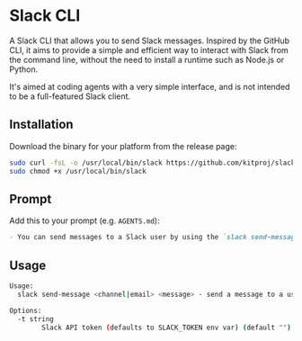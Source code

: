 # Slack CLI

A Slack CLI that allows you to send Slack messages. Inspired by the GitHub CLI, it aims to provide a simple and efficient way to interact with Slack from the command line, without the need to install a runtime such as Node.js or Python.

It's aimed at coding agents with a very simple interface, and is not intended to be a full-featured Slack client.

## Installation

Download the binary for your platform from the release page:

```bash
sudo curl -fsL -o /usr/local/bin/slack https://github.com/kitproj/slack-cli/releases/download/v0.0.6/slack_v0.0.6_linux_arm64
sudo chmod +x /usr/local/bin/slack
```


## Prompt

Add this to your prompt (e.g. `AGENTS.md`):

```markdown
- You can send messages to a Slack user by using the `slack send-message <channel|email> "<message>"` command.
```

## Usage

```bash
Usage:
  slack send-message <channel|email> <message> - send a message to a user

Options:
  -t string
    	Slack API token (defaults to SLACK_TOKEN env var) (default "")
```
